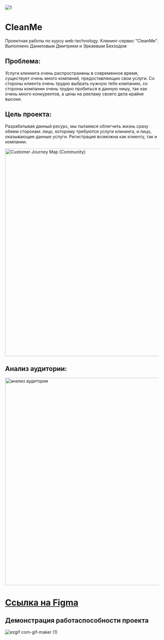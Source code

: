 ![1](https://user-images.githubusercontent.com/100849597/208399951-a0e8f820-892e-4f22-855e-78db7e64a3fb.PNG)

# CleanMe
Проектная работы по курсу web-technology. Клининг-сервис "CleanMe". Выполнено Даниловым Дмитрием и Эркаевым Бехзодом

## Проблема:
Услуги клининга очень распространены в современное время, существует очень много компаний, предоставляющих свои услуги.
Со стороны клиента очень трудно выбрать нужную тебе компанию, со стороны компании очень трудно пробиться в данную нишу, так как очень много конкурентов, 
а цены на рекламу своего дела крайне высоки.

## Цель проекта: 
Разрабатывая данный ресурс, мы пытаемся облегчить жизнь сразу обеим сторонам: лицо, которому требуются услуги клининга, и лицо, оказывающее данные услуги. 
Регистрация возможна как клиенту, так и компании. 

<img width="680" alt="Customer Journey Map (Community)" src="https://user-images.githubusercontent.com/100849597/208394465-7476bbb9-525d-423a-b579-f14a2a686f65.PNG">

## Анализ аудитории: 
<img width="680" alt="анализ аудитории" src="https://user-images.githubusercontent.com/100849597/208394471-344da6b3-cce5-4270-bca4-4acd711d9603.PNG">

# [Ссылка на Figma](https://www.figma.com/file/qhbV3sMPaBLxEQLEt95dSs/Maket?t=RnzQ9VfFZdNwpYa6-0)

## Демонстрация работаспособности проекта 
![ezgif com-gif-maker (1)](https://user-images.githubusercontent.com/100849597/208399401-06b2c655-d3ca-4716-9dfe-46de46bf5ae3.gif)
